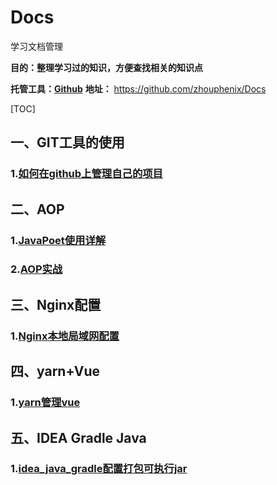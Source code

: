 # Docs
学习文档管理

**目的：整理学习过的知识，方便查找相关的知识点**

**托管工具：[Github](https://github.com)**  **地址：** https://github.com/zhouphenix/Docs



[TOC]

## 一、GIT工具的使用

### 1.[如何在github上管理自己的项目](git.md)

## 二、AOP

### 1.[JavaPoet使用详解](JavaPoet使用详解.md)

### 2.[AOP实战](AOP实战.md)

## 三、Nginx配置

### 1.[Nginx本地局域网配置](Nginx.md)

## 四、yarn+Vue

### 1.[yarn管理vue](yarn_vue.md)



## 五、IDEA Gradle Java

### 1.[idea_java_gradle配置打包可执行jar](idea_java_gradle配置打包可执行jar.md)